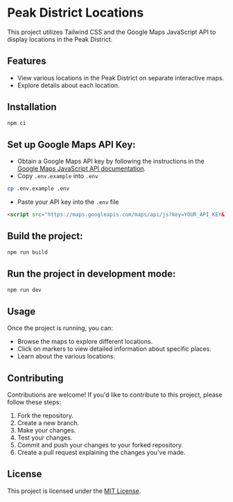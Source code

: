 # Peak District Locations

This project utilizes Tailwind CSS and the Google Maps JavaScript API to display locations in the Peak District.

## Features

- View various locations in the Peak District on separate interactive maps.
- Explore details about each location.

## Installation

```bash
npm ci
```

## Set up Google Maps API Key:

- Obtain a Google Maps API key by following the instructions in the [Google Maps JavaScript API documentation](https://developers.google.com/maps/documentation/javascript/get-api-key).
- Copy `.env.example` into `.env`

```bash
cp .env.example .env
```

- Paste your API key into the `.env` file

```html
<script src="https://maps.googleapis.com/maps/api/js?key=YOUR_API_KEY&libraries=places"></script>
```

## Build the project:

```bash
npm run build
```

## Run the project in development mode:

```bash
npm run dev
```

## Usage

Once the project is running, you can:

- Browse the maps to explore different locations.
- Click on markers to view detailed information about specific places.
- Learn about the various locations.

## Contributing

Contributions are welcome! If you'd like to contribute to this project, please follow these steps:

1. Fork the repository.
2. Create a new branch.
3. Make your changes.
4. Test your changes.
5. Commit and push your changes to your forked repository.
6. Create a pull request explaining the changes you've made.

## License

This project is licensed under the [MIT License](LICENSE).
